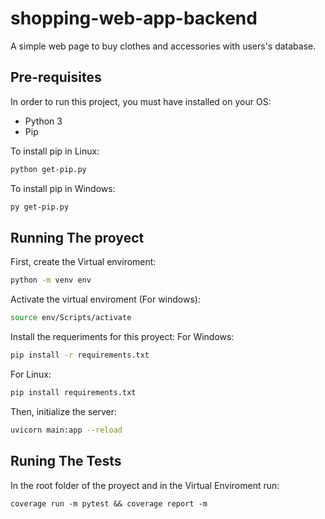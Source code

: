 # shopping-web-app-backend
A simple web page to buy clothes and accessories with users's database.

## Pre-requisites

In order to run this project, you must have installed on your OS:
  * Python 3
  * Pip

To install pip in Linux:

```sh
python get-pip.py
```

To install pip in Windows:

```sh
py get-pip.py
```

## Running The proyect

First, create the Virtual enviroment:
```sh
python -m venv env
```

Activate the virtual enviroment (For windows):
```sh
source env/Scripts/activate
```

Install the requeriments for this proyect:
For Windows:
```sh
pip install -r requirements.txt
```
For Linux:
```sh
pip install requirements.txt
```

Then, initialize the server:
```sh
uvicorn main:app --reload
```

## Runing The Tests
In the root folder of the proyect and in the Virtual Enviroment run:
```
coverage run -m pytest && coverage report -m
```